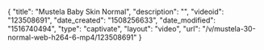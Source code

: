 {
    "title": "Mustela Baby Skin Normal",
    "description": "",
    "videoid": "123508691",
    "date_created": "1508256633",
    "date_modified": "1516740494",
    "type": "captivate",
    "layout": "video",
    "url": "\/v\/mustela-30-normal-web-h264-6-mp4\/123508691"
}